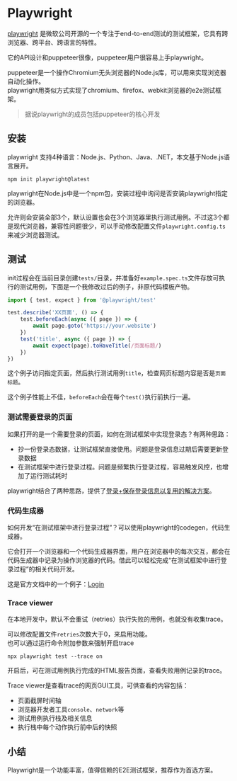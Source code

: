 # Playwright
[playwright](https://github.com/microsoft/playwright) 是微软公司开源的一个专注于end-to-end测试的测试框架，它具有跨浏览器、跨平台、跨语言的特性。

它的API设计和puppeteer很像，puppeteer用户很容易上手playwright。

puppeteer是一个操作Chromium无头浏览器的Node.js库，可以用来实现浏览器自动化操作。  
playwright用类似方式实现了chromium、firefox、webkit浏览器的e2e测试框架。

> 据说playwright的成员包括puppeteer的核心开发

## 安装

playwright 支持4种语言：Node.js、Python、Java、.NET，本文基于Node.js语言展开。
```shell
npm init playwright@latest
```
playwright在Node.js中是一个npm包，安装过程中询问是否安装playwright指定的浏览器。

允许则会安装全部3个，默认设置也会在3个浏览器里执行测试用例。不过这3个都是现代浏览器，兼容性问题很少，可以手动修改配置文件`playwright.config.ts`来减少浏览器测试。

## 测试

init过程会在当前目录创建`tests/`目录，并准备好`example.spec.ts`文件存放可执行的测试用例，下面是一个我修改过后的例子，非原代码模板产物。

```ts
import { test, expect } from '@playwright/test'

test.describe('XX页面', () => {
    test.beforeEach(async ({ page }) => {
        await page.goto('https://your.website')
    })
    test('title', async ({ page }) => {
        await expect(page).toHaveTitle(/页面标题/)
    })
})
```

这个例子访问指定页面，然后执行测试用例`title`，检查网页标题内容是否是`页面标题`。

这个例子性能上不佳，`beforeEach`会在每个`test()`执行前执行一遍。

### 测试需要登录的页面

如果打开的是一个需要登录的页面，如何在测试框架中实现登录态？有两种思路：
- 抄一份登录态数据，让测试框架直接使用。问题是登录信息过期后需要更新登录数据
- 在测试框架中进行登录过程。问题是频繁执行登录过程，容易触发风控，也增加了运行测试耗时

playwright结合了两种思路，提供了[登录+保存登录信息以复用的解决方案](https://playwright.dev/docs/auth)。

### 代码生成器

如何开发“在测试框架中进行登录过程”？可以使用playwright的codegen，代码生成器。

它会打开一个浏览器和一个代码生成器界面，用户在浏览器中的每次交互，都会在代码生成器中记录为操作浏览器的代码。借此可以轻松完成“在测试框架中进行登录过程”的相关代码开发。

这是官方文档中的一个例子：[Login](https://playwright.dev/docs/codegen#login)

### Trace viewer

在本地开发中，默认不会重试（retries）执行失败的用例，也就没有收集trace。

可以修改配置文件`retries`次数大于0，来启用功能。  
也可以通过运行命令附加参数来强制开启trace
```shell
npx playwright test --trace on
```

开启后，可在测试用例执行完成的HTML报告页面，查看失败用例记录的trace。

Trace viewer是查看trace的网页GUI工具，可供查看的内容包括：
- 页面截屏时间轴
- 浏览器开发者工具`console`、`network`等
- 测试用例执行栈及相关信息
- 执行栈中每个动作执行前中后的快照

## 小结

Playwright是一个功能丰富，值得信赖的E2E测试框架，推荐作为首选方案。